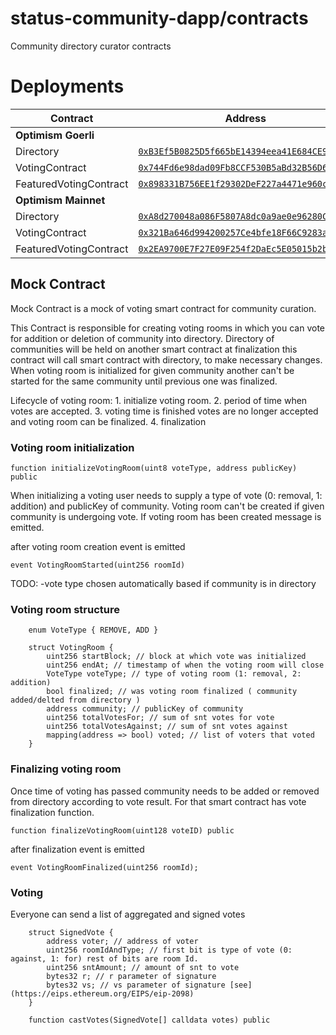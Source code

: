 # status-community-dapp/contracts

Community directory curator contracts

# Deployments

| **Contract**           | **Address**                                                                                                                             | **Snapshot**                                                                                             |
| ---------------------- | --------------------------------------------------------------------------------------------------------------------------------------- | -------------------------------------------------------------------------------------------------------- |
| **Optimism Goerli**    |                                                                                                                                         |                                                                                                          |
| Directory              | [`0xB3Ef5B0825D5f665bE14394eea41E684CE96A4c5`](https://goerli-optimism.etherscan.io/address/0xB3Ef5B0825D5f665bE14394eea41E684CE96A4c5) | [`a3967fc`](https://github.com/status-im/community-dapp/commit/a3967fcdf92ddc0c4d814e3fd19fc3bb6b32d2ee) |
| VotingContract         | [`0x744Fd6e98dad09Fb8CCF530B5aBd32B56D64943b`](https://goerli-optimism.etherscan.io/address/0x744Fd6e98dad09Fb8CCF530B5aBd32B56D64943b) | [`a3967fc`](https://github.com/status-im/community-dapp/commit/a3967fcdf92ddc0c4d814e3fd19fc3bb6b32d2ee) |
| FeaturedVotingContract | [`0x898331B756EE1f29302DeF227a4471e960c50612`](https://goerli-optimism.etherscan.io/address/0x898331B756EE1f29302DeF227a4471e960c50612) | [`a3967fc`](https://github.com/status-im/community-dapp/commit/a3967fcdf92ddc0c4d814e3fd19fc3bb6b32d2ee) |
| **Optimism Mainnet**   |                                                                                                                                         |                                                                                                          |
| Directory              | [`0xA8d270048a086F5807A8dc0a9ae0e96280C41e3A`](https://optimistic.etherscan.io/address/0xA8d270048a086F5807A8dc0a9ae0e96280C41e3A)      | [`af44986`](https://github.com/status-im/community-dapp/commit/af449861d7cd259e238136bab7efb09f148fb8bd) |
| VotingContract         | [`0x321Ba646d994200257Ce4bfe18F66C9283ad1407`](https://optimistic.etherscan.io/address/0x321Ba646d994200257Ce4bfe18F66C9283ad1407)      | [`af44986`](https://github.com/status-im/community-dapp/commit/af449861d7cd259e238136bab7efb09f148fb8bd) |
| FeaturedVotingContract | [`0x2EA9700E7F27E09F254f2DaEc5E05015b2b961d0`](https://optimistic.etherscan.io/address/0x2EA9700E7F27E09F254f2DaEc5E05015b2b961d0)      | [`af44986`](https://github.com/status-im/community-dapp/commit/af449861d7cd259e238136bab7efb09f148fb8bd) |

## Mock Contract

Mock Contract is a mock of voting smart contract for community curation.

This Contract is responsible for creating voting rooms in which you can vote for addition or deletion of community into directory.
Directory of communities will be held on another smart contract at finalization this contract will call smart contract with directory, to make necessary changes.
When voting room is initialized for given community another can't be started for the same community until previous one was finalized.

Lifecycle of voting room: 1. initialize voting room. 2. period of time when votes are accepted. 3. voting time is finished votes are no longer accepted and voting room can be finalized. 4. finalization

### Voting room initialization

```solidity
function initializeVotingRoom(uint8 voteType, address publicKey) public
```

When initializing a voting user needs to supply a type of vote (0: removal, 1: addition) and publicKey of community.
Voting room can't be created if given community is undergoing vote.
If voting room has been created message is emitted.

after voting room creation event is emitted

```solidity
event VotingRoomStarted(uint256 roomId)
```

TODO:
-vote type chosen automatically based if community is in directory

### Voting room structure

```solidity
    enum VoteType { REMOVE, ADD }

    struct VotingRoom {
        uint256 startBlock; // block at which vote was initialized
        uint256 endAt; // timestamp of when the voting room will close
        VoteType voteType; // type of voting room (1: removal, 2: addition)
        bool finalized; // was voting room finalized ( community added/delted from directory )
        address community; // publicKey of community
        uint256 totalVotesFor; // sum of snt votes for vote
        uint256 totalVotesAgainst; // sum of snt votes against
        mapping(address => bool) voted; // list of voters that voted
    }
```

### Finalizing voting room

Once time of voting has passed community needs to be added or removed from directory according to vote result.
For that smart contract has vote finalization function.

```solidity
function finalizeVotingRoom(uint128 voteID) public
```

after finalization event is emitted

```solidity
event VotingRoomFinalized(uint256 roomId);
```

### Voting

Everyone can send a list of aggregated and signed votes

```solidity
    struct SignedVote {
        address voter; // address of voter
        uint256 roomIdAndType; // first bit is type of vote (0: against, 1: for) rest of bits are room Id.
        uint256 sntAmount; // amount of snt to vote
        bytes32 r; // r parameter of signature
        bytes32 vs; // vs parameter of signature [see](https://eips.ethereum.org/EIPS/eip-2098)
    }

    function castVotes(SignedVote[] calldata votes) public
```

